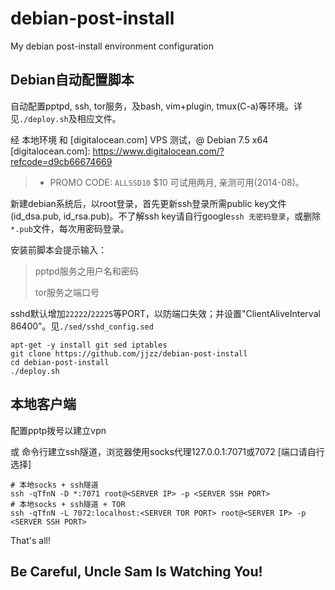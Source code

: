 debian-post-install
===================

My debian post-install environment configuration

## Debian自动配置脚本 ##

自动配置pptpd, ssh, tor服务，及bash, vim+plugin, tmux(C-a)等环境。详见`./deploy.sh`及相应文件。

 经 本地环境 和 [digitalocean.com] VPS 测试，@ Debian 7.5 x64
[digitalocean.com]: https://www.digitalocean.com/?refcode=d9cb66674669

> - PROMO CODE: `ALLSSD10` $10 可试用两月, 亲测可用(2014-08)。

新建debian系统后，以root登录，首先更新ssh登录所需public key文件(id_dsa.pub, id_rsa.pub)。不了解ssh key请自行google`ssh 无密码登录`，或删除`*.pub`文件，每次用密码登录。

安装前脚本会提示输入：

> pptpd服务之用户名和密码
>
> tor服务之端口号

sshd默认增加`22222`/`22225`等PORT，以防端口失效；并设置"ClientAliveInterval 86400"。见`./sed/sshd_config.sed`

```
apt-get -y install git sed iptables
git clone https://github.com/jjzz/debian-post-install
cd debian-post-install
./deploy.sh
```

## 本地客户端 ##

配置pptp拨号以建立vpn

或 命令行建立ssh隧道，浏览器使用socks代理127.0.0.1:7071或7072 [端口请自行选择]

```
# 本地socks + ssh隧道
ssh -qTfnN -D *:7071 root@<SERVER IP> -p <SERVER SSH PORT>
# 本地socks + ssh隧道 + TOR
ssh -qTfnN -L 7072:localhost:<SERVER TOR PORT> root@<SERVER IP> -p <SERVER SSH PORT>
```

That's all!

## Be Careful, Uncle Sam Is Watching You! ##
